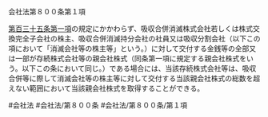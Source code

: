 会社法第８００条第１項

[第百三十五条第一項](会社法＿＿＿＿第１３５条第１項)の規定にかかわらず、吸収合併消滅株式会社若しくは株式交換完全子会社の株主、吸収合併消滅持分会社の社員又は吸収分割会社（以下この項において「消滅会社等の株主等」という。）に対して交付する金銭等の全部又は一部が存続株式会社等の親会社株式（同条第一項に規定する親会社株式をいう。以下この条において同じ。）である場合には、当該存続株式会社等は、吸収合併等に際して消滅会社等の株主等に対して交付する当該親会社株式の総数を超えない範囲において当該親会社株式を取得することができる。

#会社法
#会社法/第８００条
#会社法/第８００条/第１項
